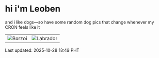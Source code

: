 # hi i'm Leoben

and i like dogs—so have some random dog pics that change whenever my CRON feels like it

|  |  |
|--------|----------|
| ![Borzoi](https://random-dog-vercel.vercel.app/api/random-borzoi?v=1761648574) | ![Labrador](https://random-dog-vercel.vercel.app/api/random-labrador?v=1761648574) |

Last updated: 2025-10-28 18:49 PHT
